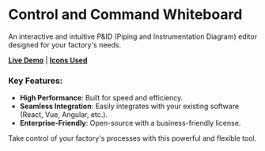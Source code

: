 # Control and Command Whiteboard

An interactive and intuitive P&ID (Piping and Instrumentation Diagram) editor designed for your factory's needs.

[**Live Demo**](https://tbo47.github.io/command-and-control/) | [**Icons Used**](https://github.com/tbo47/open-pid-icons)

### Key Features:

-   **High Performance**: Built for speed and efficiency.
-   **Seamless Integration**: Easily integrates with your existing software (React, Vue, Angular, etc.).
-   **Enterprise-Friendly**: Open-source with a business-friendly license.

Take control of your factory's processes with this powerful and flexible tool.
